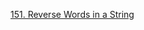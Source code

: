 [151. Reverse Words in a String](https://leetcode.com/problems/reverse-words-in-a-string/description/?envType=study-plan-v2&envId=leetcode-75)